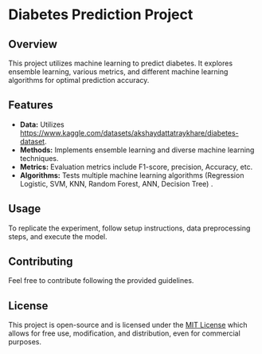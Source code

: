 # Diabetes Prediction Project

## Overview

This project utilizes machine learning to predict diabetes. It explores ensemble learning, various metrics, and different machine learning algorithms for optimal prediction accuracy.

## Features

- **Data:** Utilizes https://www.kaggle.com/datasets/akshaydattatraykhare/diabetes-dataset.
- **Methods:** Implements ensemble learning and diverse machine learning techniques.
- **Metrics:** Evaluation metrics include F1-score, precision, Accuracy, etc.
- **Algorithms:** Tests multiple machine learning algorithms (Regression Logistic, SVM, KNN, Random Forest, ANN, Decision Tree) .

## Usage

To replicate the experiment, follow setup instructions, data preprocessing steps, and execute the model.

## Contributing

Feel free to contribute following the provided guidelines.

## License

This project is open-source and is licensed under the [MIT License](LICENSE) which allows for free use, modification, and distribution, even for commercial purposes.
